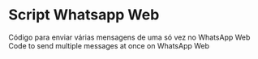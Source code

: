 # Script Whatsapp Web
Código para enviar várias mensagens de uma só vez no WhatsApp Web <br >
Code to send multiple messages at once on WhatsApp Web
